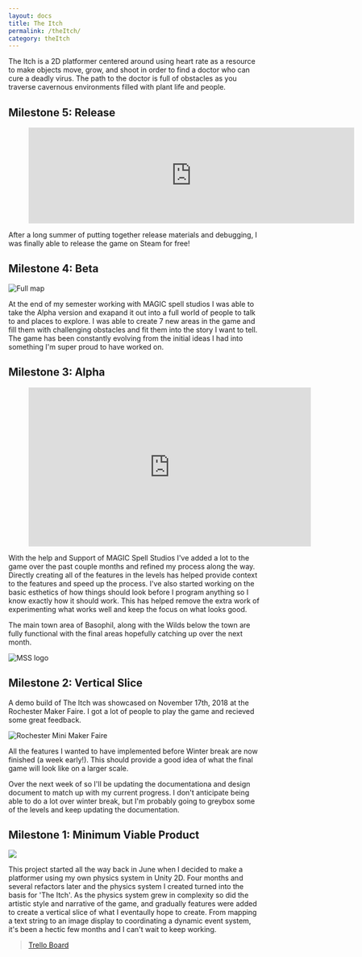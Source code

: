 ```yaml
---
layout: docs
title: The Itch
permalink: /theItch/
category: theItch
---
```


The Itch is a 2D platformer centered around using heart rate as a resource to make objects move, grow, and shoot in order to find a doctor who can cure a deadly virus. The path to the doctor is full of obstacles as you traverse cavernous environments filled with plant life and people.

## Milestone 5: Release

<figure>
<iframe src="https://store.steampowered.com/widget/1095520/" frameborder="0" width="646" height="190"></iframe>
</figure>

After a long summer of putting together release materials and debugging, I was finally able to release the game on Steam for free! 

## Milestone 4: Beta

![Full map]({{site.url}}/media/TheItch/After.png)

At the end of my semester working with MAGIC spell studios I was able to take the Alpha version and exapand it out into a full world of people to talk to and places to explore. I was able to create 7 new areas in the game and fill them with challenging obstacles and fit them into the story I want to tell. The game has been constantly evolving from the initial ideas I had into something I'm super proud to have worked on. 

## Milestone 3: Alpha

<figure>
<iframe width="560" height="315" src="https://www.youtube.com/embed/ihcOgFfzN0o" frameborder="0" allow="accelerometer; autoplay; encrypted-media; gyroscope; picture-in-picture" allowfullscreen></iframe>
</figure>

With the help and Support of MAGIC Spell Studios I've added a lot to the game over the past couple months and refined my process along the way. Directly creating all of the features in the levels has helped provide context to the features and speed up the process. I've also started working on the basic esthetics of how things should look before I program anything so I know exactly how it should work. This has helped remove the extra work of experimenting what works well and keep the focus on what looks good.

The main town area of Basophil, along with the Wilds below the town are fully functional with the final areas hopefully catching up over the next month.

![MSS logo]({{site.url}}/media/icon/MAGICspell.jpg)

## Milestone 2: Vertical Slice
A demo build of The Itch was showcased on November 17th, 2018 at the Rochester Maker Faire. I got a lot of people to play the game and recieved some great feedback.

![Rochester Mini Maker Faire]({{site.url}}/media/icon/Rochester_MF_Logo_long_border.png)

All the features I wanted to have implemented before Winter break are now finished (a week early!). This should provide a good idea of what the final game will look like on a larger scale.

Over the next week of so I'll be updating the documentationa and design document to match up with my current progress. I don't anticipate being able to do a lot over winter break, but I'm probably going to greybox some of the levels and keep updating the documentation.

## Milestone 1: Minimum Viable Product

![]({{site.url}}/media/TheItch/theItchScreenshot.png)

This project started all the way back in June when I decided to make a platformer using my own physics system in Unity 2D. Four months and several refactors later and the physics system I created turned into the basis for 'The Itch'. As the physics system grew in complexity so did the artistic style and narrative of the game, and gradually features were added to create a vertical slice of what I eventaully hope to create. From mapping a text string to an image display to coordinating a dynamic event system, it's been a hectic few months and I can't wait to keep working.

<blockquote class="trello-board-compact">
  <a href="https://trello.com/b/McqO6zw9/the-itch">Trello Board</a>
</blockquote>
<script src="https://p.trellocdn.com/embed.min.js"></script>